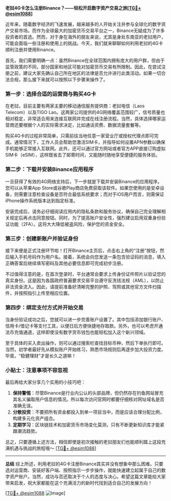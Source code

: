 **老挝4G卡怎么注册Binance？——轻松开启数字资产交易之旅[[TG💪+ @esim1088](https://t.me/s/esim1088)]**

近年来，随着数字经济的飞速发展，越来越多的人开始关注并参与全球化的数字资产交易市场。而作为全球最大的加密货币交易平台之一，Binance无疑成为了许多投资者的首选。然而，对于身在海外的朋友来说，尤其是身处东南亚的老挝用户，可能会面临一些注册和使用上的挑战。今天，我们就来聊聊如何利用老挝的4G卡顺利注册并使用Binance。

首先，我们需要明确一点：虽然Binance在全球范围内拥有庞大的用户群，但由于监管政策的不同，部分国家和地区可能对加密货币交易有所限制。因此，在尝试注册之前，建议大家先确认自己所在地区的法律是否允许进行此类活动。如果一切合法合规，那么接下来就可以按照以下步骤来操作了。

### 第一步：选择合适的运营商与购买4G卡

在老挝，目前主要有两家主要的移动通信服务提供商：老挝电信（Laos Telecom）以及TIGO Lao。这两家公司提供的4G网络覆盖范围较广，信号质量也相对稳定，非常适合用来连接互联网并完成在线注册流程。当然，具体选择哪家运营商还要根据个人的实际需求决定，比如通话资费、数据流量套餐等。

购买4G卡的过程非常简单，只需前往当地任意一家营业厅或授权代理点即可完成。通常情况下，工作人员会帮助您激活SIM卡，并指导如何设置APN参数以确保手机能够正常接入互联网。此外，还可以通过官方网站或者官方APP直接订购虚拟SIM卡（eSIM），这样既省去了邮寄时间，又能随时随地享受便捷的服务体验。

### 第二步：下载并安装Binance应用程序

一旦获得了有效的4G网络支持后，下一步就是下载并安装Binance的应用程序。您可以从苹果App Store或谷歌Play商店免费获取该软件。如果您使用的是安卓设备，则需要注意检查设备是否符合最低系统要求；而对于iOS用户而言，则需保证iPhone操作系统版本达到指定标准。

安装完成后，请务必仔细阅读应用内的隐私条款和服务协议，确保自己完全理解相关规定后再点击同意按钮。同时，为了提高账户安全性，强烈建议启用双重身份验证功能（2FA）。这将大大降低被盗风险，保护您的资金安全。

### 第三步：创建新账户并验证身份

接下来便是正式注册环节啦！打开Binance主页后，点击右上角的“注册”按钮，然后输入手机号码作为用户名。接着，系统会向您发送一条包含验证码的消息，填入正确答案后继续填写密码及其他必要信息即可完成初步注册。

不过值得注意的是，在首次登录时，平台通常会要求上传身份证件照片以验证您的真实身份。这是因为各国政府普遍要求交易平台遵守反洗钱法规（AML），以防止非法资金流入。因此，请提前准备好清晰完整的护照、驾照或其他官方文件扫描件，并按照指引上传至相应位置。

### 第四步：绑定支付方式并开始交易

当身份验证成功之后，您就可以进一步完善账户设置了。其中包括添加银行账户、信用卡/借记卡等支付工具，以便日后方便快捷地存取款。另外，也可以考虑开通法币充值通道，这样即使没有数字货币钱包也能轻松加入这个新兴领域。

至于具体的买入卖出操作，则可以通过搜索栏查找目标币种，然后下单执行即可。当然，初学者最好先从模拟账户开始练习，熟悉市场规则后再逐步加大投资力度。毕竟，“稳健理财”才是长久之道嘛！

### 小贴士：注意事项不容忽视

最后再给大家分享几个实用的小技巧吧：

1. **保持警惕**：尽管Binance是行业内公认的头部品牌，但仍然存在钓鱼网站冒充其名义骗取用户信息的情况。所以每次访问官网时都要仔细核对网址域名是否准确无误。
2. **分散投资**：不要把所有资金都投入到单一项目当中，而是应该合理分配比例，构建多元化资产组合。
3. **定期学习**：区块链技术和加密货币市场变化莫测，只有不断更新知识库才能紧跟潮流趋势。

总之，只要遵循上述方法，相信即使是初次接触的老挝朋友们也能顺利踏上这段充满机遇与挑战的旅程哦～ [[TG💪+ @esim1088](https://t.me/s/esim1088)]

---

**总结**
综上所述，利用老挝的4G卡注册Binance其实并没有想象中那么困难。只要选对运营商、安装好客户端、按照指示一步步操作，就能快速建立起属于自己的数字资产账户。当然，成功与否还取决于个人的态度与决心。希望这篇文章能给大家带来启发，祝大家都能在这个充满活力的新时代找到适合自己的发展方向！

[[TG💪+ @esim1088](https://t.me/s/esim1088) ![Image](https://i.postimg.cc/4NQfJmqS/Snipaste-2025-05-13-00-14-12.png)]